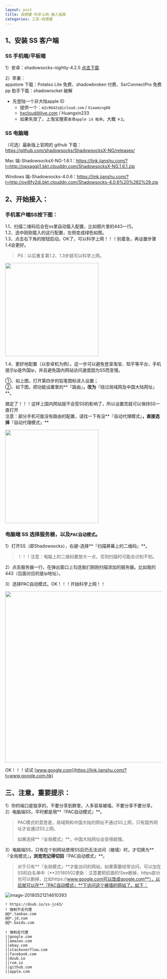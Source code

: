 ```yaml
---
layout: post
title: 自搭建-科学上网-接入指南
categories: 工具-自搭建
---
```


## 1、安装 SS 客户端
### SS 手机端/平板端
1）安卓：shadowsocks-nightly-4.2.5 [点击下载](https://link.jianshu.com/?t=http://ovi8fy2di.bkt.clouddn.com/shadowsocks-nightly-4.2.5.apk)

2）苹果：  
appstore 下载：Potatso Lite 免费、shadowbroken 付费、SsrConnectPro 免费  
pp 助手下载：shadowrocket 破解  

- 先登陆一个非大陆apple ID
  - 提供一个：`m2c9642s@icloud.com` / `Xiaoming88`
  - hxcloud@live.com / Huangxin233
  - 如果失效了，上淘宝搜索`香港apple id 租用`，大概 `￥2`。

### SS 电脑端
（可选）最新版上官网的 github 下载：<https://github.com/shadowsocks/ShadowsocksX-NG/releases/>

Mac 端-ShadowsocksX-NG-1.6.1：<https://link.jianshu.com/?t=http://opxagqii1.bkt.clouddn.com/ShadowsocksX-NG.1.6.1.zip>  

Windows 端-Shadowsocks-4.0.6：<https://link.jianshu.com/?t=http://ovi8fy2di.bkt.clouddn.com/Shadowsocks-4.0.6%20%282%29.zip>

## 2、开始接入：
### 手机客户端SS按下图：
1.1、扫描二维码后会在ss里自动载入配置，比如图片里的443一行。  
1.2、选中刚刚载入的这行配置，左侧变成绿色如图。  
1.3、点击右下角的按钮启动。OK了，可以科学上网！！！别着急，再设置步骤1.4会更好。   

>  PS：以后重复第1.2、1.3步就可以科学上网。

<img src="https://ws2.sinaimg.cn/large/006tNc79gy1fnak5zkmvpj30ah0ixmy4.jpg" width="300">

1.4、更好地配置（以安卓机为例）。这一步可以避免登录淘宝、知乎等平台，手机提示ip是外国ip，并且避免国内网站访问速度因为SS而变慢。  

①、如上图，打开第四步的铅笔图标进入设置；  
②、如下图，把功能设置里的**『路由』**，改为**『绕过局域网及中国大陆网址』**。

搞定了！！！这样上国内网站就不会受SS的影响了，所以设置完就可以保持SS一直打开  
注意：部分手机可能没有路由的配置，请找一下有没**『自动代理模式』**，直接选择**『自动代理模式』**  

<img src="https://ws4.sinaimg.cn/large/006tNc79gy1fnajxi8uzmj30u01ha76p.jpg" width="300">

### 电脑端 SS 选择服务器，以及`PAC自动模式`。
1）打开SS（即Shadowsocks），右键-选择**『扫描屏幕上的二维码』**。

> ！！！注意：电脑上的二维码要放大一点，否则扫描时可能会识别不到。

2）点击服务器一行，在弹出窗口上勾选我们刚刚扫描添加的服务器。比如我的443（后面对应的是ip地址）。

3）选择PAC自动模式。OK！！！开始科学上网！！

<img src="https://ws2.sinaimg.cn/large/006tNc79gy1fnalj7rg9uj30iw0fwtbo.jpg" width="550">

OK！！！试试 [www.google.com](https://link.jianshu.com/?t=www.google.com.hk) 

## 三、注意，重要提示：
1）你的端口是独享的，不要分享到群里，人多容易被墙。不要分享不要分享。  
2）电脑端SS，平时都是用**『PAC自动模式』**。  

> PAC模式的意思是，局域网和中国大陆的网址不通过SS上网，只有国外网址才会通过SS上网。
>
> 如果选择**『全局模式』**，中国大陆网址会变得超慢。

3）电脑端SS，只有在个别网站使用SS后仍无法访问（被墙）时，才切换为**『全局模式』**，浏览完记得切回**『PAC自动模式』**。  

>  对于只有**『全局模式』**才能访问的网站，如果需要经常访问，可以加在SS的白名单中（**20180502更新：注意要把前面的!See删掉，https部分也可以删掉，比如https://www.google.com可以改成google.com**），以后就可以在**『PAC自动模式』**下访问这个被墙的网站了。如下：

![image-20180521214610393](https://ws2.sinaimg.cn/large/006tNc79gy1frjapxa35ej30fo0aggmg.jpg)

```
! https://doub.io/ss-jc43/
! 强制不走代理
@@*.taobao.com
@@*.jd.com
@@*.baidu.com

! 强制走代理
||google.com
||amazon.com
||ebay.com
||stackoverflow.com
||facebook.com
||doub.io
||rvm.io
||github.com
||apple.com
```

